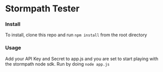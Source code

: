 # Stormpath Tester


### Install

To install, clone this repo and run `npm install` from the root directory

### Usage

Add your API Key and Secret to app.js and you are set to start playing with the stormpath node sdk.  Run by doing `node app.js`

